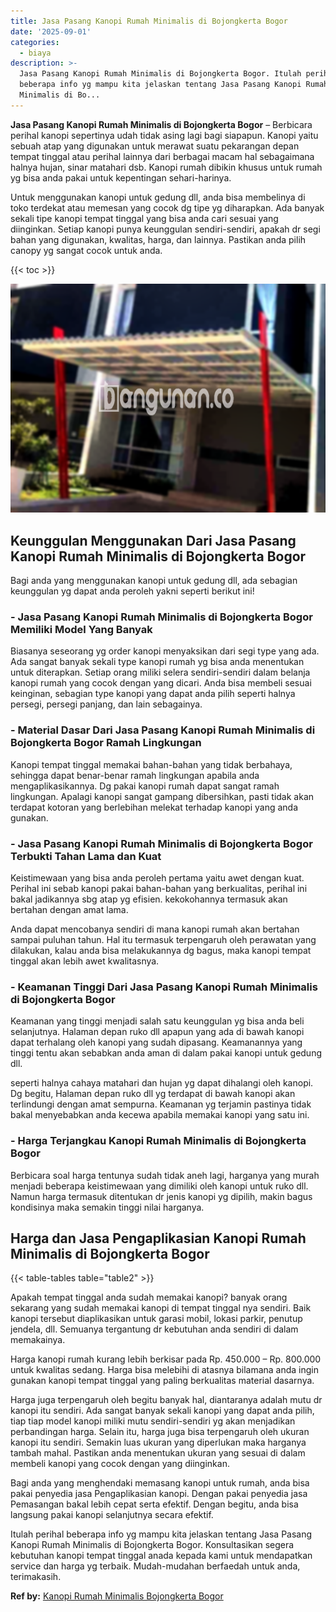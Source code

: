 ```yaml
---
title: Jasa Pasang Kanopi Rumah Minimalis di Bojongkerta Bogor
date: '2025-09-01'
categories:
  - biaya
description: >-
  Jasa Pasang Kanopi Rumah Minimalis di Bojongkerta Bogor. Itulah perihal
  beberapa info yg mampu kita jelaskan tentang Jasa Pasang Kanopi Rumah
  Minimalis di Bo...
---
```


**Jasa Pasang Kanopi Rumah Minimalis di Bojongkerta Bogor** – Berbicara perihal kanopi sepertinya udah tidak asing lagi bagi siapapun. Kanopi yaitu sebuah atap yang digunakan untuk merawat suatu pekarangan depan tempat tinggal atau perihal lainnya dari berbagai macam hal sebagaimana halnya hujan, sinar matahari dsb. Kanopi rumah dibikin khusus untuk rumah yg bisa anda pakai untuk kepentingan sehari-harinya.

Untuk menggunakan kanopi untuk gedung dll, anda bisa membelinya di toko terdekat atau memesan yang cocok dg tipe yg diharapkan. Ada banyak sekali tipe kanopi tempat tinggal yang bisa anda cari sesuai yang diinginkan. Setiap kanopi punya keunggulan sendiri-sendiri, apakah dr segi bahan yang digunakan, kwalitas, harga, dan lainnya. Pastikan anda pilih canopy yg sangat cocok untuk anda.

{{< toc >}}

![Jasa Pasang Kanopi Rumah Minimalis di Bojongkerta Bogor](/images/harga-kanopi-minimalis-70.png)

## Keunggulan Menggunakan Dari Jasa Pasang Kanopi Rumah Minimalis di Bojongkerta Bogor

Bagi anda yang menggunakan kanopi untuk gedung dll, ada sebagian keunggulan yg dapat anda peroleh yakni seperti berikut ini!

### \- Jasa Pasang Kanopi Rumah Minimalis di Bojongkerta Bogor Memiliki Model Yang Banyak

Biasanya seseorang yg order kanopi menyaksikan dari segi type yang ada. Ada sangat banyak sekali type kanopi rumah yg bisa anda menentukan untuk diterapkan. Setiap orang miliki selera sendiri-sendiri dalam belanja kanopi rumah yang cocok dengan yang dicari. Anda bisa membeli sesuai keinginan, sebagian type kanopi yang dapat anda pilih seperti halnya persegi, persegi panjang, dan lain sebagainya.

### \- Material Dasar Dari Jasa Pasang Kanopi Rumah Minimalis di Bojongkerta Bogor Ramah Lingkungan

Kanopi tempat tinggal memakai bahan-bahan yang tidak berbahaya, sehingga dapat benar-benar ramah lingkungan apabila anda mengaplikasikannya. Dg pakai kanopi rumah dapat sangat ramah lingkungan. Apalagi kanopi sangat gampang dibersihkan, pasti tidak akan terdapat kotoran yang berlebihan melekat terhadap kanopi yang anda gunakan.

### \- Jasa Pasang Kanopi Rumah Minimalis di Bojongkerta Bogor Terbukti Tahan Lama dan Kuat

Keistimewaan yang bisa anda peroleh pertama yaitu awet dengan kuat. Perihal ini sebab kanopi pakai bahan-bahan yang berkualitas, perihal ini bakal jadikannya sbg atap yg efisien. kekokohannya termasuk akan bertahan dengan amat lama.

Anda dapat mencobanya sendiri di mana kanopi rumah akan bertahan sampai puluhan tahun. Hal itu termasuk terpengaruh oleh perawatan yang dilakukan, kalau anda bisa melakukannya dg bagus, maka kanopi tempat tinggal akan lebih awet kwalitasnya.

### \- Keamanan Tinggi Dari Jasa Pasang Kanopi Rumah Minimalis di Bojongkerta Bogor

Keamanan yang tinggi menjadi salah satu keunggulan yg bisa anda beli selanjutnya. Halaman depan ruko dll apapun yang ada di bawah kanopi dapat terhalang oleh kanopi yang sudah dipasang. Keamanannya yang tinggi tentu akan sebabkan anda aman di dalam pakai kanopi untuk gedung dll.

seperti halnya cahaya matahari dan hujan yg dapat dihalangi oleh kanopi. Dg begitu, Halaman depan ruko dll yg terdapat di bawah kanopi akan terlindungi dengan amat sempurna. Keamanan yg terjamin pastinya tidak bakal menyebabkan anda kecewa apabila memakai kanopi yang satu ini.

### \- Harga Terjangkau Kanopi Rumah Minimalis di Bojongkerta Bogor

Berbicara soal harga tentunya sudah tidak aneh lagi, harganya yang murah menjadi beberapa keistimewaan yang dimiliki oleh kanopi untuk ruko dll. Namun harga termasuk ditentukan dr jenis kanopi yg dipilih, makin bagus kondisinya maka semakin tinggi nilai harganya.

## Harga dan Jasa Pengaplikasian Kanopi Rumah Minimalis di Bojongkerta Bogor

{{< table-tables table="table2" >}}

Apakah tempat tinggal anda sudah memakai kanopi? banyak orang sekarang yang sudah memakai kanopi di tempat tinggal nya sendiri. Baik kanopi tersebut diaplikasikan untuk garasi mobil, lokasi parkir, penutup jendela, dll. Semuanya tergantung dr kebutuhan anda sendiri di dalam memakainya.

Harga kanopi rumah kurang lebih berkisar pada Rp. 450.000 – Rp. 800.000 untuk kwalitas sedang. Harga bisa melebihi di atasnya bilamana anda ingin gunakan kanopi tempat tinggal yang paling berkualitas material dasarnya.

Harga juga terpengaruh oleh begitu banyak hal, diantaranya adalah mutu dr kanopi itu sendiri. Ada sangat banyak sekali kanopi yang dapat anda pilih, tiap tiap model kanopi miliki mutu sendiri-sendiri yg akan menjadikan perbandingan harga. Selain itu, harga juga bisa terpengaruh oleh ukuran kanopi itu sendiri. Semakin luas ukuran yang diperlukan maka harganya tambah mahal. Pastikan anda menentukan ukuran yang sesuai di dalam membeli kanopi yang cocok dengan yang diinginkan.

Bagi anda yang menghendaki memasang kanopi untuk rumah, anda bisa pakai penyedia jasa Pengaplikasian kanopi. Dengan pakai penyedia jasa Pemasangan bakal lebih cepat serta efektif. Dengan begitu, anda bisa langsung pakai kanopi selanjutnya secara efektif.

Itulah perihal beberapa info yg mampu kita jelaskan tentang Jasa Pasang Kanopi Rumah Minimalis di Bojongkerta Bogor. Konsultasikan segera kebutuhan kanopi tempat tinggal anada kepada kami untuk mendapatkan service dan harga yg terbaik. Mudah-mudahan berfaedah untuk anda, terimakasih.

**Ref by:**  [Kanopi Rumah Minimalis Bojongkerta Bogor](https://id.wikipedia.org/wiki/Kanopi)

